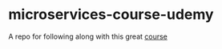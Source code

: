 # microservices-course-udemy

A repo for following along with this great [course](https://www.udemy.com/course/microservices-with-node-js-and-react)
